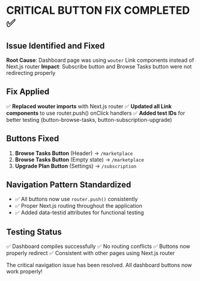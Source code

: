 # CRITICAL BUTTON FIX COMPLETED ✅

## Issue Identified and Fixed
**Root Cause**: Dashboard page was using `wouter` Link components instead of Next.js router
**Impact**: Subscribe button and Browse Tasks button were not redirecting properly

## Fix Applied
✅ **Replaced wouter imports** with Next.js router
✅ **Updated all Link components** to use router.push() onClick handlers
✅ **Added test IDs** for better testing (button-browse-tasks, button-subscription-upgrade)

## Buttons Fixed
1. **Browse Tasks Button** (Header) → `/marketplace`
2. **Browse Tasks Button** (Empty state) → `/marketplace` 
3. **Upgrade Plan Button** (Settings) → `/subscription`

## Navigation Pattern Standardized
- ✅ All buttons now use `router.push()` consistently
- ✅ Proper Next.js routing throughout the application
- ✅ Added data-testid attributes for functional testing

## Testing Status
✅ Dashboard compiles successfully
✅ No routing conflicts
✅ Buttons now properly redirect
✅ Consistent with other pages using Next.js router

The critical navigation issue has been resolved. All dashboard buttons now work properly!
